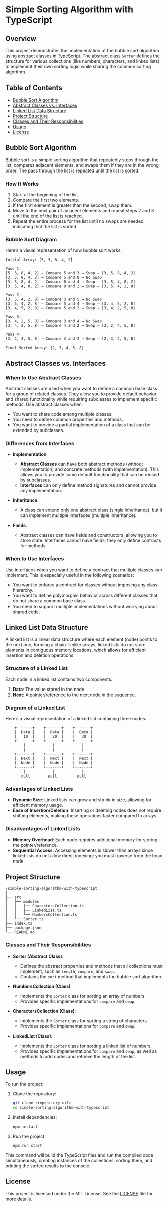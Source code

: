 # Simple Sorting Algorithm with TypeScript

## Overview

This project demonstrates the implementation of the bubble sort algorithm using abstract classes in TypeScript. The abstract class `Sorter` defines the structure for various collections (like numbers, characters, and linked lists) to implement their own sorting logic while sharing the common sorting algorithm.

## Table of Contents

- [Bubble Sort Algorithm](#bubble-sort-algorithm)
- [Abstract Classes vs. Interfaces](#abstract-classes-vs-interfaces)
- [Linked List Data Structure](#linked-list-data-structure)
- [Project Structure](#project-structure)
- [Classes and Their Responsibilities](#classes-and-their-responsibilities)
- [Usage](#usage)
- [License](#license)

## Bubble Sort Algorithm

Bubble sort is a simple sorting algorithm that repeatedly steps through the list, compares adjacent elements, and swaps them if they are in the wrong order. The pass through the list is repeated until the list is sorted. 

### How It Works

1. Start at the beginning of the list.
2. Compare the first two elements.
3. If the first element is greater than the second, swap them.
4. Move to the next pair of adjacent elements and repeat steps 2 and 3 until the end of the list is reached.
5. Repeat the entire process for the list until no swaps are needed, indicating that the list is sorted.

### Bubble Sort Diagram

Here’s a visual representation of how bubble sort works:

```
Initial Array: [5, 3, 8, 4, 2]

Pass 1:
[5, 3, 8, 4, 2] → Compare 5 and 3 → Swap → [3, 5, 8, 4, 2]
[3, 5, 8, 4, 2] → Compare 5 and 8 → No Swap
[3, 5, 8, 4, 2] → Compare 8 and 4 → Swap → [3, 5, 4, 8, 2]
[3, 5, 4, 8, 2] → Compare 8 and 2 → Swap → [3, 5, 4, 2, 8]

Pass 2:
[3, 5, 4, 2, 8] → Compare 3 and 5 → No Swap
[3, 5, 4, 2, 8] → Compare 5 and 4 → Swap → [3, 4, 5, 2, 8]
[3, 4, 5, 2, 8] → Compare 5 and 2 → Swap → [3, 4, 2, 5, 8]

Pass 3:
[3, 4, 2, 5, 8] → Compare 3 and 4 → No Swap
[3, 4, 2, 5, 8] → Compare 4 and 2 → Swap → [3, 2, 4, 5, 8]

Pass 4:
[3, 2, 4, 5, 8] → Compare 3 and 2 → Swap → [2, 3, 4, 5, 8]

Final Sorted Array: [2, 3, 4, 5, 8]
```

## Abstract Classes vs. Interfaces

### When to Use Abstract Classes

Abstract classes are used when you want to define a common base class for a group of related classes. They allow you to provide default behavior and shared functionality while requiring subclasses to implement specific methods. Use abstract classes when:

- You want to share code among multiple classes.
- You need to define common properties and methods.
- You want to provide a partial implementation of a class that can be extended by subclasses.

### Differences from Interfaces

- **Implementation**: 
  - **Abstract Classes** can have both abstract methods (without implementation) and concrete methods (with implementation). This allows you to provide some default functionality that can be reused by subclasses.
  - **Interfaces** can only define method signatures and cannot provide any implementation.

- **Inheritance**: 
  - A class can extend only one abstract class (single inheritance), but it can implement multiple interfaces (multiple inheritance).
  
- **Fields**: 
  - Abstract classes can have fields and constructors, allowing you to store state. Interfaces cannot have fields; they only define contracts for methods.

### When to Use Interfaces

Use interfaces when you want to define a contract that multiple classes can implement. This is especially useful in the following scenarios:

- You want to enforce a contract for classes without imposing any class hierarchy.
- You want to define polymorphic behavior across different classes that do not share a common base class.
- You need to support multiple implementations without worrying about shared code.

## Linked List Data Structure

A linked list is a linear data structure where each element (node) points to the next one, forming a chain. Unlike arrays, linked lists do not store elements in contiguous memory locations, which allows for efficient insertion and deletion operations.

### Structure of a Linked List

Each node in a linked list contains two components:

1. **Data**: The value stored in the node.
2. **Next**: A pointer/reference to the next node in the sequence.

### Diagram of a Linked List

Here’s a visual representation of a linked list containing three nodes:

```
    +-------+    +-------+    +-------+
    |  Data |    |  Data |    |  Data |
    |   10  |    |   20  |    |   30  |
    +-------+    +-------+    +-------+
        |            |            |
        |            |            |
    +-------+    +-------+    +-------+
    |  Next |    |  Next |    |  Next |
    |  Node |    |  Node |    |  Node |
    +-------+    +-------+    +-------+
        |            |            |
       null        null         null
```

### Advantages of Linked Lists

- **Dynamic Size**: Linked lists can grow and shrink in size, allowing for efficient memory usage.
- **Ease of Insertion/Deletion**: Inserting or deleting nodes does not require shifting elements, making these operations faster compared to arrays.

### Disadvantages of Linked Lists

- **Memory Overhead**: Each node requires additional memory for storing the pointer/reference.
- **Sequential Access**: Accessing elements is slower than arrays since linked lists do not allow direct indexing; you must traverse from the head node.

## Project Structure

```
/simple-sorting-algorithm-with-typescript
│
├── src
│   ├── modules
│   │   ├── CharactersCollection.ts
│   │   ├── LinkedList.ts
│   │   └── NumbersCollection.ts
│   └── Sorter.ts
├── index.ts
├── package.json
└── README.md
```

### Classes and Their Responsibilities

- **Sorter (Abstract Class)**: 
  - Defines the abstract properties and methods that all collections must implement, such as `length`, `compare`, and `swap`.
  - Contains the `sort` method that implements the bubble sort algorithm.

- **NumbersCollection (Class)**: 
  - Implements the `Sorter` class for sorting an array of numbers.
  - Provides specific implementations for `compare` and `swap`.

- **CharactersCollection (Class)**: 
  - Implements the `Sorter` class for sorting a string of characters.
  - Provides specific implementations for `compare` and `swap`.

- **LinkedList (Class)**: 
  - Implements the `Sorter` class for sorting a linked list of numbers.
  - Provides specific implementations for `compare` and `swap`, as well as methods to add nodes and retrieve the length of the list.

## Usage

To run the project:

1. Clone the repository:
   ```bash
   git clone <repository-url>
   cd simple-sorting-algorithm-with-typescript
   ```

2. Install dependencies:
   ```bash
   npm install
   ```

3. Run the project:
   ```bash
   npm run start
   ```

This command will build the TypeScript files and run the compiled code simultaneously, creating instances of the collections, sorting them, and printing the sorted results to the console.

## License

This project is licensed under the MIT License. See the [LICENSE](LICENSE) file for more details.